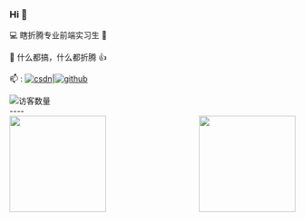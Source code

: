 ### Hi  👋
💻 瞎折腾专业前端实习生 🤖

👻 什么都搞，什么都折腾 👍

📫 : <a href="https://blog.csdn.net/weixin_43815091?type=blog"><img src="https://img.shields.io/badge/CSDN-cf000e" alt="csdn"></a>|<a href='https://wanqqq29.github.io' target="_blank"><img src="https://img.shields.io/badge/github-000000" alt="github"></a>

<div><img align='center' src="https://profile-counter.glitch.me/wanqqq29/count.svg" alt="访客数量"/></div>
----
<div>
  <img height="170" align="left" src="https://github-readme-stats.vercel.app/api?username=wanqqq29&count_private=true&include_all_commits=true&show_icons=true" />
  <img height="170" align="right" src="https://github-readme-stats.vercel.app/api/top-langs/?username=wanqqq29&layout=compact" />
</div>

<!--
**wanqqq29/wanqqq29** is a ✨ _special_ ✨ repository because its `README.md` (this file) appears on your GitHub profile.

Here are some ideas to get you started:

- 🔭 I’m currently working on ...
- 🌱 I’m currently learning ...
- 👯 I’m looking to collaborate on ...
- 🤔 I’m looking for help with ...
- 💬 Ask me about ...
- 📫 How to reach me: ...
- 😄 Pronouns: ...
- ⚡ Fun fact: ...
-->
